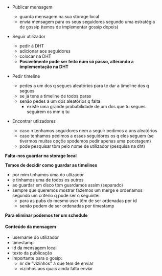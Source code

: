 
- Publicar mensagem
    - guarda mensagem na sua storage local
    - envia mensagem para os seus seguidores segundo uma estratégia de gossip (temos de implementar gossip depois)

- Seguir utilizador
    - pedir à DHT 
    - adicionar aos seguidores
    - colocar na DHT
    - **Posivelmente pode ser feito num só passo, alterando a implementação na DHT**

- Pedir timeline
    - pedes a um dos q segues aleatórios para te dar a timeline dos q segues
    - se já tens a timeline de todos paras
    - senão pedes a um dos aleatórios q falta
        - existe uma grande probabilidade de um dos que tu segues seguirem os mm q tu

- Encontrar utlizadores
    - caso n tenhamos seguidores nem a seguir pedimos a uns aleatórios
    - caso tenhamos pedimos a esses seguidores os q eles seguem (se tivermos muitas opçõe spodemos pedir apenas uma pecetagem)
    - pode pesquisar tbm pelo nome de utilizador (pesquisa na dht)

**Falta-nos guardar na storage local**

**Temos de decidir como guardar as timelines**
- por mim tinhamos uma do utlizador
- e tinhamos uma de todos os outros
- ao guardar em disco tbm guardamos assim (separado)
- sempre que queremos mostrar fazemos um merge e ordenamos segundo um critério q pode ser o seguinte:
    - para as pubs do mesmo user têm de ser ordenadas por id
    - senão podem de ser ordenadas por timestamp

**Para eliminar podemos ter um schedule**

#### Conteúdo da mensagem
- username do utilizador
- timestamp
- id da mensagem local
- texto da publicação
- importante para o gosip:
    - nr de "vizinhos" a que tem de enviar
    - vizinhos aos quais ainda falta enviar